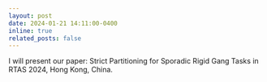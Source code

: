```yaml
---
layout: post
date: 2024-01-21 14:11:00-0400
inline: true
related_posts: false
---
```


I will present our paper: Strict Partitioning for Sporadic Rigid Gang Tasks in RTAS 2024, Hong Kong, China.
